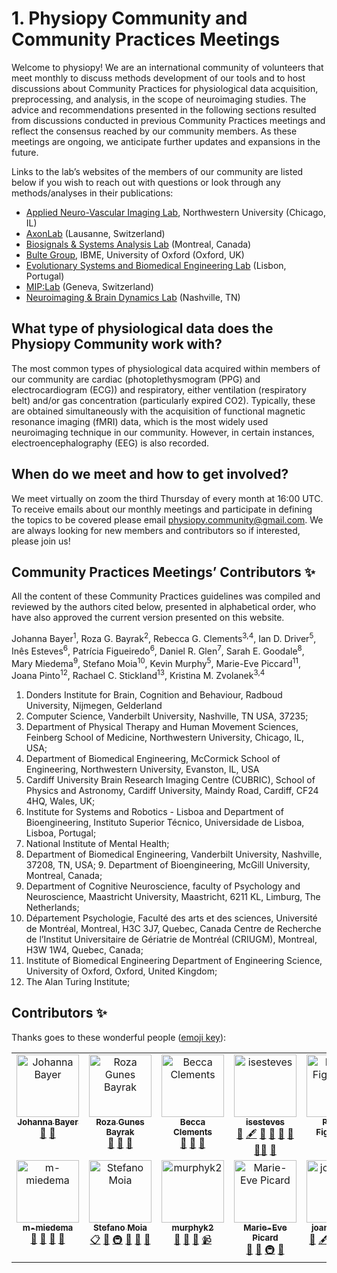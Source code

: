# 1. Physiopy Community and Community Practices Meetings

Welcome to physiopy! We are an international community of volunteers that meet monthly to discuss methods development of our tools and to host discussions about Community Practices for physiological data acquisition, preprocessing, and analysis, in the scope of neuroimaging studies. The advice and recommendations presented in the following sections resulted from discussions conducted in previous Community Practices meetings and reflect the consensus reached by our community members. As these meetings are ongoing, we anticipate further updates and expansions in the future. 

Links to the lab’s websites of the members of our community are listed below if you wish to reach out with questions or look through any methods/analyses in their publications:
* [Applied Neuro-Vascular Imaging Lab](https://www.brightlab.northwestern.edu/), Northwestern University (Chicago, IL) 
* [AxonLab](https://www.axonlab.org) (Lausanne, Switzerland) 
* [Biosignals & Systems Analysis Lab](https://sites.google.com/site/biosigsyslab/) (Montreal, Canada) 
* [Bulte Group](https://eng.ox.ac.uk/biomedical-image-analysis/bulte-group/), IBME, University of Oxford (Oxford, UK) 
* [Evolutionary Systems and Biomedical Engineering Lab](https://www.laseeb.org/home) (Lisbon, Portugal)  
* [MIP:Lab](https://miplab.epfl.ch)  (Geneva, Switzerland) 
* [Neuroimaging & Brain Dynamics Lab](https://www.cchanglab.net/) (Nashville, TN) 

## What type of physiological data does the Physiopy Community work with?
The most common types of physiological data acquired within members of our community are cardiac (photoplethysmogram (PPG) and electrocardiogram (ECG)) and respiratory, either ventilation (respiratory belt) and/or gas concentration (particularly expired CO2). Typically, these are obtained simultaneously with the acquisition of functional magnetic resonance imaging (fMRI) data, which is the most widely used neuroimaging technique in our community. However, in certain instances, electroencephalography (EEG) is also recorded.

## When do we meet and how to get involved?
We meet virtually on zoom the third Thursday of every month at 16:00 UTC. To receive emails about our monthly meetings and participate in defining the topics to be covered please email physiopy.community@gmail.com. We are always looking for new members and contributors so if interested, please join us!

## Community Practices Meetings’ Contributors ✨

All the content of these Community Practices guidelines was compiled and reviewed by the authors cited below, presented in alphabetical order, who have also approved the current version presented on this website. 

Johanna Bayer<sup>1</sup>, Roza G. Bayrak<sup>2</sup>, Rebecca G. Clements<sup>3,4</sup>, Ian D. Driver<sup>5</sup>, Inês Esteves<sup>6</sup>, Patrícia Figueiredo<sup>6</sup>, Daniel R. Glen<sup>7</sup>, Sarah E. Goodale<sup>8</sup>, Mary Miedema<sup>9</sup>, Stefano Moia<sup>10</sup>, Kevin Murphy<sup>5</sup>, Marie-Eve Piccard<sup>11</sup>, Joana Pinto<sup>12</sup>, Rachael C. Stickland<sup>13</sup>, Kristina M. Zvolanek<sup>3,4</sup>

1. Donders Institute for Brain, Cognition and Behaviour, Radboud University, Nijmegen, Gelderland
2. Computer Science, Vanderbilt University, Nashville, TN USA, 37235; 
3. Department of Physical Therapy and Human Movement Sciences, Feinberg School of Medicine, Northwestern University, Chicago, IL, USA; 
4. Department of Biomedical Engineering, McCormick School of Engineering, Northwestern University, Evanston, IL, USA
5. Cardiff University Brain Research Imaging Centre (CUBRIC), School of Physics and Astronomy, Cardiff University, Maindy Road, Cardiff, CF24 4HQ, Wales, UK; 
6. Institute for Systems and Robotics - Lisboa and Department of Bioengineering, Instituto Superior Técnico, Universidade de Lisboa, Lisboa, Portugal; 
7. National Institute of Mental Health; 
8. Department of Biomedical Engineering, Vanderbilt University, Nashville, 37208, TN, USA; 9. Department of Bioengineering, McGill University, Montreal, Canada; 
10. Department of Cognitive Neuroscience, faculty of Psychology and Neuroscience, Maastricht University, Maastricht, 6211 KL, Limburg, The Netherlands; 
11. Département Psychologie, Faculté des arts et des sciences, Université de Montréal, Montreal, H3C 3J7, Quebec, Canada Centre de Recherche de l’Institut Universitaire de Gériatrie de Montréal (CRIUGM), Montreal, H3W 1W4, Quebec, Canada; 
12. Institute of Biomedical Engineering Department of Engineering Science, University of Oxford, Oxford, United Kingdom; 
13. The Alan Turing Institute; 


## Contributors ✨

Thanks goes to these wonderful people ([emoji key](https://allcontributors.org/docs/en/emoji-key)):
<!-- ALL-CONTRIBUTORS-LIST:START - Do not remove or modify this section -->
<!-- prettier-ignore-start -->
<!-- markdownlint-disable -->
<table>
  <tbody>
    <tr>
      <td align="center" valign="top" width="14.28%"><a href="https://github.com/likeajumprope"><img src="https://avatars.githubusercontent.com/u/23728822?v=4?s=100" width="100px;" alt="Johanna Bayer"/><br /><sub><b>Johanna Bayer</b></sub></a><br /><a href="#ideas-likeajumprope" title="Ideas, Planning, & Feedback">🤔</a> <a href="https://github.com/physiopy/physiopy-community-guidelines/pulls?q=is%3Apr+reviewed-by%3Alikeajumprope" title="Reviewed Pull Requests">👀</a></td>
      <td align="center" valign="top" width="14.28%"><a href="https://rgbayrak.github.io/"><img src="https://avatars.githubusercontent.com/u/26470013?v=4?s=100" width="100px;" alt="Roza Gunes Bayrak"/><br /><sub><b>Roza Gunes Bayrak</b></sub></a><br /><a href="https://github.com/physiopy/physiopy-community-guidelines/commits?author=rgbayrak" title="Documentation">📖</a> <a href="#ideas-rgbayrak" title="Ideas, Planning, & Feedback">🤔</a> <a href="https://github.com/physiopy/physiopy-community-guidelines/pulls?q=is%3Apr+reviewed-by%3Argbayrak" title="Reviewed Pull Requests">👀</a></td>
      <td align="center" valign="top" width="14.28%"><a href="https://github.com/beccaclements99"><img src="https://avatars.githubusercontent.com/u/95257798?v=4?s=100" width="100px;" alt="Becca Clements"/><br /><sub><b>Becca Clements</b></sub></a><br /><a href="https://github.com/physiopy/physiopy-community-guidelines/commits?author=beccaclements99" title="Documentation">📖</a> <a href="#ideas-beccaclements99" title="Ideas, Planning, & Feedback">🤔</a> <a href="#question-beccaclements99" title="Answering Questions">💬</a></td>
      <td align="center" valign="top" width="14.28%"><a href="https://github.com/isesteves"><img src="https://avatars.githubusercontent.com/u/24605642?v=4?s=100" width="100px;" alt="isesteves"/><br /><sub><b>isesteves</b></sub></a><br /><a href="https://github.com/physiopy/physiopy-community-guidelines/commits?author=isesteves" title="Documentation">📖</a> <a href="#content-isesteves" title="Content">🖋</a> <a href="#projectManagement-isesteves" title="Project Management">📆</a> <a href="#ideas-isesteves" title="Ideas, Planning, & Feedback">🤔</a> <a href="https://github.com/physiopy/physiopy-community-guidelines/pulls?q=is%3Apr+reviewed-by%3Aisesteves" title="Reviewed Pull Requests">👀</a> <a href="#question-isesteves" title="Answering Questions">💬</a> <a href="#mentoring-isesteves" title="Mentoring">🧑‍🏫</a> <a href="#research-isesteves" title="Research">🔬</a></td>
      <td align="center" valign="top" width="14.28%"><a href="https://github.com/patriciampfigueiredo"><img src="https://avatars.githubusercontent.com/u/66258495?v=4?s=100" width="100px;" alt="Patricia Figueiredo"/><br /><sub><b>Patricia Figueiredo</b></sub></a><br /><a href="https://github.com/physiopy/physiopy-community-guidelines/pulls?q=is%3Apr+reviewed-by%3Apatriciampfigueiredo" title="Reviewed Pull Requests">👀</a> <a href="#ideas-patriciampfigueiredo" title="Ideas, Planning, & Feedback">🤔</a></td>
      <td align="center" valign="top" width="14.28%"><a href="https://github.com/afni-dglen"><img src="https://avatars.githubusercontent.com/u/10454715?v=4?s=100" width="100px;" alt="Daniel Glen"/><br /><sub><b>Daniel Glen</b></sub></a><br /><a href="#ideas-afni-dglen" title="Ideas, Planning, & Feedback">🤔</a> <a href="https://github.com/physiopy/physiopy-community-guidelines/pulls?q=is%3Apr+reviewed-by%3Aafni-dglen" title="Reviewed Pull Requests">👀</a></td>
      <td align="center" valign="top" width="14.28%"><a href="https://github.com/goodalse2019"><img src="https://avatars.githubusercontent.com/u/60117796?v=4?s=100" width="100px;" alt="Sarah Goodale"/><br /><sub><b>Sarah Goodale</b></sub></a><br /><a href="https://github.com/physiopy/physiopy-community-guidelines/commits?author=goodalse2019" title="Documentation">📖</a> <a href="#content-goodalse2019" title="Content">🖋</a> <a href="#projectManagement-goodalse2019" title="Project Management">📆</a> <a href="#ideas-goodalse2019" title="Ideas, Planning, & Feedback">🤔</a> <a href="https://github.com/physiopy/physiopy-community-guidelines/pulls?q=is%3Apr+reviewed-by%3Agoodalse2019" title="Reviewed Pull Requests">👀</a> <a href="#question-goodalse2019" title="Answering Questions">💬</a> <a href="#mentoring-goodalse2019" title="Mentoring">🧑‍🏫</a> <a href="#research-goodalse2019" title="Research">🔬</a></td>
    </tr>
    <tr>
      <td align="center" valign="top" width="14.28%"><a href="https://github.com/m-miedema"><img src="https://avatars.githubusercontent.com/u/39968233?v=4?s=100" width="100px;" alt="m-miedema"/><br /><sub><b>m-miedema</b></sub></a><br /><a href="https://github.com/physiopy/physiopy-community-guidelines/commits?author=m-miedema" title="Documentation">📖</a> <a href="#ideas-m-miedema" title="Ideas, Planning, & Feedback">🤔</a> <a href="https://github.com/physiopy/physiopy-community-guidelines/pulls?q=is%3Apr+reviewed-by%3Am-miedema" title="Reviewed Pull Requests">👀</a> <a href="#question-m-miedema" title="Answering Questions">💬</a></td>
      <td align="center" valign="top" width="14.28%"><a href="https://github.com/smoia"><img src="https://avatars.githubusercontent.com/u/35300580?v=4?s=100" width="100px;" alt="Stefano Moia"/><br /><sub><b>Stefano Moia</b></sub></a><br /><a href="#eventOrganizing-smoia" title="Event Organizing">📋</a> <a href="#ideas-smoia" title="Ideas, Planning, & Feedback">🤔</a> <a href="#infra-smoia" title="Infrastructure (Hosting, Build-Tools, etc)">🚇</a> <a href="#projectManagement-smoia" title="Project Management">📆</a> <a href="https://github.com/physiopy/physiopy-community-guidelines/pulls?q=is%3Apr+reviewed-by%3Asmoia" title="Reviewed Pull Requests">👀</a> <a href="#question-smoia" title="Answering Questions">💬</a></td>
      <td align="center" valign="top" width="14.28%"><a href="https://github.com/murphyk2"><img src="https://avatars.githubusercontent.com/u/67392177?v=4?s=100" width="100px;" alt="murphyk2"/><br /><sub><b>murphyk2</b></sub></a><br /><a href="#ideas-murphyk2" title="Ideas, Planning, & Feedback">🤔</a> <a href="#talk-murphyk2" title="Talks">📢</a> <a href="#question-murphyk2" title="Answering Questions">💬</a> <a href="#video-murphyk2" title="Videos">📹</a></td>
      <td align="center" valign="top" width="14.28%"><a href="https://github.com/me-pic"><img src="https://avatars.githubusercontent.com/u/77584086?v=4?s=100" width="100px;" alt="Marie-Eve Picard"/><br /><sub><b>Marie-Eve Picard</b></sub></a><br /><a href="https://github.com/physiopy/physiopy-community-guidelines/commits?author=me-pic" title="Documentation">📖</a> <a href="#ideas-me-pic" title="Ideas, Planning, & Feedback">🤔</a> <a href="#infra-me-pic" title="Infrastructure (Hosting, Build-Tools, etc)">🚇</a> <a href="https://github.com/physiopy/physiopy-community-guidelines/pulls?q=is%3Apr+reviewed-by%3Ame-pic" title="Reviewed Pull Requests">👀</a></td>
      <td align="center" valign="top" width="14.28%"><a href="https://github.com/joanacspinto"><img src="https://avatars.githubusercontent.com/u/66967359?v=4?s=100" width="100px;" alt="joanacspinto"/><br /><sub><b>joanacspinto</b></sub></a><br /><a href="https://github.com/physiopy/physiopy-community-guidelines/commits?author=joanacspinto" title="Documentation">📖</a> <a href="#content-joanacspinto" title="Content">🖋</a> <a href="#ideas-joanacspinto" title="Ideas, Planning, & Feedback">🤔</a> <a href="#question-joanacspinto" title="Answering Questions">💬</a> <a href="https://github.com/physiopy/physiopy-community-guidelines/pulls?q=is%3Apr+reviewed-by%3Ajoanacspinto" title="Reviewed Pull Requests">👀</a> <a href="#research-joanacspinto" title="Research">🔬</a></td>
      <td align="center" valign="top" width="14.28%"><a href="https://github.com/RayStick"><img src="https://avatars.githubusercontent.com/u/50215726?v=4?s=100" width="100px;" alt="Rachael Stickland"/><br /><sub><b>Rachael Stickland</b></sub></a><br /><a href="#ideas-RayStick" title="Ideas, Planning, & Feedback">🤔</a> <a href="#eventOrganizing-RayStick" title="Event Organizing">📋</a> <a href="#infra-RayStick" title="Infrastructure (Hosting, Build-Tools, etc)">🚇</a> <a href="https://github.com/physiopy/physiopy-community-guidelines/pulls?q=is%3Apr+reviewed-by%3ARayStick" title="Reviewed Pull Requests">👀</a></td>
      <td align="center" valign="top" width="14.28%"><a href="https://github.com/kristinazvolanek"><img src="https://avatars.githubusercontent.com/u/54590158?v=4?s=100" width="100px;" alt="Kristina Zvolanek"/><br /><sub><b>Kristina Zvolanek</b></sub></a><br /><a href="#ideas-kristinazvolanek" title="Ideas, Planning, & Feedback">🤔</a> <a href="#question-kristinazvolanek" title="Answering Questions">💬</a> <a href="https://github.com/physiopy/physiopy-community-guidelines/pulls?q=is%3Apr+reviewed-by%3Akristinazvolanek" title="Reviewed Pull Requests">👀</a></td>
    </tr>
  </tbody>
</table>

<!-- markdownlint-restore -->
<!-- prettier-ignore-end -->

<!-- ALL-CONTRIBUTORS-LIST:END -->
